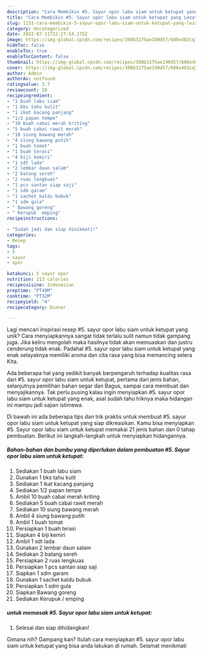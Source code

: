 ```yaml
---
description: "Cara Membikin #5. Sayur opor labu siam untuk ketupat yang Lezat"
title: "Cara Membikin #5. Sayur opor labu siam untuk ketupat yang Lezat"
slug: 1151-cara-membikin-5-sayur-opor-labu-siam-untuk-ketupat-yang-lezat
category: Uncategorized
date: 2022-07-11T22:27:54.175Z
image: https://img-global.cpcdn.com/recipes/308b3175ae190d57/680x482cq70/5-sayur-opor-labu-siam-untuk-ketupat-foto-resep-utama.jpg
hideToc: false
enableToc: true
enableTocContent: false
thumbnail: https://img-global.cpcdn.com/recipes/308b3175ae190d57/680x482cq70/5-sayur-opor-labu-siam-untuk-ketupat-foto-resep-utama.jpg
cover: https://img-global.cpcdn.com/recipes/308b3175ae190d57/680x482cq70/5-sayur-opor-labu-siam-untuk-ketupat-foto-resep-utama.jpg
author: Admin
authorAv: notfound
ratingvalue: 3.7
reviewcount: 10
recipeingredient:
- "1 buah labu siam"
- "1 bks tahu kulit"
- "1 ikat kacang panjang"
- "1/2 papan tempe"
- "10 buah cabai merah kriting"
- "5 buah cabai rawit merah"
- "10 siung bawang merah"
- "4 siung bawang putih"
- "1 buah tomat"
- "1 buah terasi"
- "4 biji kemiri"
- "1 sdt lada"
- "2 lembar daun salam"
- "2 batang sereh"
- "2 ruas lengkuas"
- "1 pcs santan siap saji"
- "1 sdm garam"
- "1 sachet kaldu bubuk"
- "1 sdm gula"
- " Bawang goreng"
- " Kerupuk  emping"
recipeinstructions:

- "Sudah jadi dan siap dinikmati!"
categories:
- Resep
tags:
- 5
- sayur
- opor

katakunci: 5 sayur opor 
nutrition: 213 calories
recipecuisine: Indonesian
preptime: "PT40M"
cooktime: "PT32M"
recipeyield: "4"
recipecategory: Dinner

---
```





Lagi mencari inspirasi resep #5. sayur opor labu siam untuk ketupat yang unik? Cara menyiapkannya sangat tidak terlalu sulit namun tidak gampang juga. Jika keliru mengolah maka hasilnya tidak akan memuaskan dan justru cenderung tidak enak. Padahal #5. sayur opor labu siam untuk ketupat yang enak selayaknya memiliki aroma dan cita rasa yang bisa memancing selera Kita.





Ada beberapa hal yang sedikit banyak berpengaruh terhadap kualitas rasa dari #5. sayur opor labu siam untuk ketupat, pertama dari jenis bahan, selanjutnya pemilihan bahan segar dan Bagus, sampai cara membuat dan menyajikannya. Tak perlu pusing kalau ingin menyiapkan #5. sayur opor labu siam untuk ketupat yang enak,      asal sudah tahu triknya maka hidangan ini mampu jadi sajian istimewa.





















Di bawah ini ada beberapa tips dan trik praktis untuk membuat #5. sayur opor labu siam untuk ketupat yang siap dikreasikan. Kamu bisa menyiapkan #5. Sayur opor labu siam untuk ketupat memakai 21 jenis bahan dan 0 tahap pembuatan. Berikut ini langkah-langkah untuk menyiapkan hidangannya.

<!--inarticleads1-->

##### Bahan-bahan dan bumbu yang diperlukan dalam pembuatan #5. Sayur opor labu siam untuk ketupat:

1. Sediakan 1 buah labu siam
1. Gunakan 1 bks tahu kulit
1. Sediakan 1 ikat kacang panjang
1. Sediakan 1/2 papan tempe
1. Ambil 10 buah cabai merah kriting
1. Sediakan 5 buah cabai rawit merah
1. Sediakan 10 siung bawang merah
1. Ambil 4 siung bawang putih
1. Ambil 1 buah tomat
1. Persiapkan 1 buah terasi
1. Siapkan 4 biji kemiri
1. Ambil 1 sdt lada
1. Gunakan 2 lembar daun salam
1. Sediakan 2 batang sereh
1. Persiapkan 2 ruas lengkuas
1. Persiapkan 1 pcs santan siap saji
1. Siapkan 1 sdm garam
1. Gunakan 1 sachet kaldu bubuk
1. Persiapkan 1 sdm gula
1. Siapkan  Bawang goreng
1. Sediakan  Kerupuk / emping




<!--inarticleads2-->

#####  untuk memasak #5. Sayur opor labu siam untuk ketupat:


1. Selesai dan siap dihidangkan!



Gimana nih? Gampang kan? Itulah cara menyiapkan #5. sayur opor labu siam untuk ketupat yang bisa anda lakukan di rumah. Selamat menikmati
